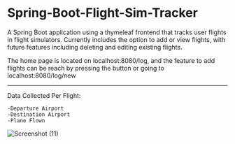 # Spring-Boot-Flight-Sim-Tracker

A Spring Boot application using a thymeleaf frontend that tracks user flights in flight simulators.
Currently includes the option to add or view flights, with future features including deleting and editing existing flights.

The home page is located on localhost:8080/log, and the feature to add flights can be reach by pressing the button or going to localhost:8080/log/new

---

Data Collected Per Flight:

    -Departure Airport
    -Destination Airport
    -Plane Flown

![Screenshot (11)](https://user-images.githubusercontent.com/105665813/177416136-a5a32371-ad9e-4698-8a2c-c1ebe957a751.png)


